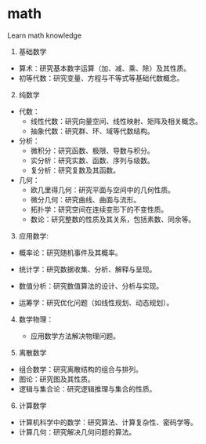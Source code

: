# math
Learn math knowledge
1. 基础数学
* 算术：研究基本数字运算（加、减、乘、除）及其性质。
* 初等代数：研究变量、方程与不等式等基础代数概念。

2. 纯数学
* 代数：
  * 线性代数：研究向量空间、线性映射、矩阵及相关概念。
  * 抽象代数：研究群、环、域等代数结构。
* 分析：
  * 微积分：研究函数、极限、导数与积分。
  * 实分析：研究实数、函数、序列与级数。
  * 复分析：研究复数及其函数。
* 几何：
  * 欧几里得几何：研究平面与空间中的几何性质。
  * 微分几何：研究曲线、曲面与流形。
  * 拓扑学：研究空间在连续变形下的不变性质。
  * 数论：研究整数的性质及其关系，包括素数、同余等。

3. 应用数学:
* 概率论：研究随机事件及其概率。

* 统计学：研究数据收集、分析、解释与呈现。

* 数值分析：研究数值算法的设计、分析与实现。

* 运筹学：研究优化问题（如线性规划、动态规划）。

4. 数学物理：
   * 应用数学方法解决物理问题。

5. 离散数学
* 组合数学：研究离散结构的组合与排列。
* 图论：研究图及其性质。
* 逻辑与集合论：研究逻辑推理与集合的性质。

6. 计算数学
* 计算机科学中的数学：研究算法、计算复杂性、密码学等。
* 计算几何：研究解决几何问题的算法。

